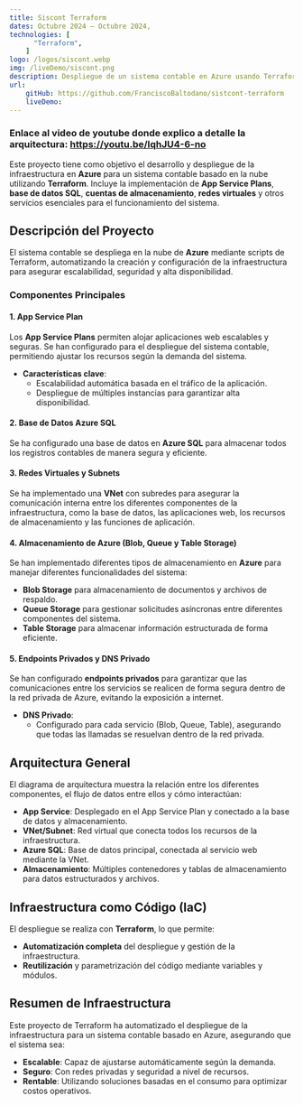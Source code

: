 ```yaml
---
title: Siscont Terraform
dates: Octubre 2024 — Octubre 2024,
technologies: [
      "Terraform",
    ]
logo: /logos/siscont.webp
img: /liveDemo/siscont.png
description: Despliegue de un sistema contable en Azure usando Terraform, con infraestructura escalable, App Service Plans, bases de datos, redes, almacenamiento, y más.
url:
    gitHub: https://github.com/FranciscoBaltodano/sistcont-terraform
    liveDemo: 
---
```


### Enlace al video de youtube donde explico a detalle la arquitectura: https://youtu.be/IqhJU4-6-no 


Este proyecto tiene como objetivo el desarrollo y despliegue de la infraestructura en **Azure** para un sistema contable basado en la nube utilizando **Terraform**. Incluye la implementación de **App Service Plans**, **base de datos SQL**, **cuentas de almacenamiento**, **redes virtuales** y otros servicios esenciales para el funcionamiento del sistema.

## Descripción del Proyecto

El sistema contable se despliega en la nube de **Azure** mediante scripts de Terraform, automatizando la creación y configuración de la infraestructura para asegurar escalabilidad, seguridad y alta disponibilidad.

### Componentes Principales

#### 1. **App Service Plan**
Los **App Service Plans** permiten alojar aplicaciones web escalables y seguras. Se han configurado para el despliegue del sistema contable, permitiendo ajustar los recursos según la demanda del sistema.

- **Características clave**:
  - Escalabilidad automática basada en el tráfico de la aplicación.
  - Despliegue de múltiples instancias para garantizar alta disponibilidad.

#### 2. **Base de Datos Azure SQL**
Se ha configurado una base de datos en **Azure SQL** para almacenar todos los registros contables de manera segura y eficiente.

#### 3. **Redes Virtuales y Subnets**
Se ha implementado una **VNet** con subredes para asegurar la comunicación interna entre los diferentes componentes de la infraestructura, como la base de datos, las aplicaciones web, los recursos de almacenamiento y las funciones de aplicación.

#### 4. **Almacenamiento de Azure (Blob, Queue y Table Storage)**
Se han implementado diferentes tipos de almacenamiento en **Azure** para manejar diferentes funcionalidades del sistema:
- **Blob Storage** para almacenamiento de documentos y archivos de respaldo.
- **Queue Storage** para gestionar solicitudes asíncronas entre diferentes componentes del sistema.
- **Table Storage** para almacenar información estructurada de forma eficiente.

#### 5. **Endpoints Privados y DNS Privado**
Se han configurado **endpoints privados** para garantizar que las comunicaciones entre los servicios se realicen de forma segura dentro de la red privada de Azure, evitando la exposición a internet.

- **DNS Privado**:
  - Configurado para cada servicio (Blob, Queue, Table), asegurando que todas las llamadas se resuelvan dentro de la red privada.

## Arquitectura General

El diagrama de arquitectura muestra la relación entre los diferentes componentes, el flujo de datos entre ellos y cómo interactúan:

- **App Service**: Desplegado en el App Service Plan y conectado a la base de datos y almacenamiento.
- **VNet/Subnet**: Red virtual que conecta todos los recursos de la infraestructura.
- **Azure SQL**: Base de datos principal, conectada al servicio web mediante la VNet.
- **Almacenamiento**: Múltiples contenedores y tablas de almacenamiento para datos estructurados y archivos.


## Infraestructura como Código (IaC)
El despliegue se realiza con **Terraform**, lo que permite:
- **Automatización completa** del despliegue y gestión de la infraestructura.
- **Reutilización** y parametrización del código mediante variables y módulos.

## Resumen de Infraestructura

Este proyecto de Terraform ha automatizado el despliegue de la infraestructura para un sistema contable basado en Azure, asegurando que el sistema sea:
- **Escalable**: Capaz de ajustarse automáticamente según la demanda.
- **Seguro**: Con redes privadas y seguridad a nivel de recursos.
- **Rentable**:  Utilizando soluciones basadas en el consumo para optimizar costos operativos.